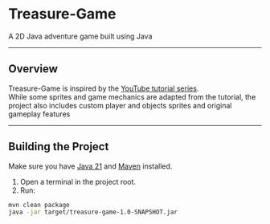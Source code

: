# Treasure-Game

A 2D Java adventure game built using Java

---

## Overview

Treasure-Game is inspired by the [YouTube tutorial series](https://www.youtube.com/playlist?list=PL_QPQmz5C6WUF-pOQDsbsKbaBZqXj4qSq).  
While some sprites and game mechanics are adapted from the tutorial, the project also includes custom player and objects sprites and original gameplay features 

---


## Building the Project

Make sure you have [Java 21](https://www.oracle.com/java/technologies/downloads/) and [Maven](https://maven.apache.org/install.html) installed.

1. Open a terminal in the project root.
2. Run:

```bash
mvn clean package
java -jar target/treasure-game-1.0-SNAPSHOT.jar
